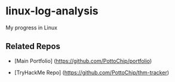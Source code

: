 # linux-log-analysis
My progress in Linux

## Related Repos
- [Main Portfolio] (https://github.com/PottoChip/portfolio)

- [TryHackMe Repo] (https://github.com/PottoChip/thm-tracker)
